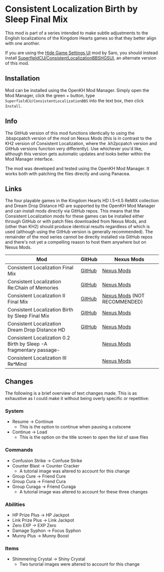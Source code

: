 # Consistent Localization Birth by Sleep Final Mix

This mod is part of a series intended to make subtle adjustments to the English localizations of the Kingdom Hearts games so that they better align with one another.

If you are using the [Hide Game Settings UI](https://www.nexusmods.com/kingdomheartsbirthbysleepfinalmix/mods/30) mod by Saro, you should instead install [SuperfieldCU/ConsistentLocalizationBBSHGSUI](https://github.com/SuperfieldCU/ConsistentLocalizationBBSHGSUI), an alternate version of this mod.

## Installation

Mod can be installed using the OpenKH Mod Manager. Simply open the Mod Manager, click the green + button, type `SuperfieldCU/ConsistentLocalizationBBS` into the text box, then click `Install`.

## Info

The GitHub version of this mod functions identically to using the .bbspcpatch version of the mod on Nexus Mods (this is in contrast to the KH2 version of Consistent Localization, where the .kh2pcpatch version and GitHub versions function very differently). Use whichever you'd like, although this version gets automatic updates and looks better within the Mod Manager interface.

The mod was developed and tested using the OpenKH Mod Manager. It works both with patching the files directly and using Panacea.

## Links
The four playable games in the Kingdom Hearts HD I.5+II.5 ReMIX collection and Dream Drop Distance HD are supported by the OpenKH Mod Manager and can install mods directly via GitHub repos. This means that the Consistent Localization mods for these games can be installed either through GitHub or with patch files downloaded from Nexus Mods, and (other than KH2) should produce identical results regardless of which is used (although using the GitHub version is generally recommended). The remainder of the mod series cannot be directly installed via GitHub repos and there's not yet a compelling reason to host them anywhere but on Nexus Mods.

| Mod | GitHub | Nexus Mods |
| --- | --- | --- |
| Consistent Localization Final Mix | [GitHub](https://github.com/SuperfieldCU/ConsistentLocalizationKH1) | [Nexus Mods](https://www.nexusmods.com/kingdomheartsfinalmix/mods/112) |
| Consistent Localization Re:Chain of Memories | [GitHub](https://github.com/SuperfieldCU/ConsistentLocalizationRecom) | [Nexus Mods](https://www.nexusmods.com/kingdomheartsrechainofmemories/mods/20/) |
| Consistent Localization II Final Mix | [GitHub](https://github.com/SuperfieldCU/ConsistentLocalizationKH2) | [Nexus Mods](https://www.nexusmods.com/kingdomhearts2finalmix/mods/180/) (NOT RECOMMENDED) |
| Consistent Localization Birth by Sleep Final Mix | [GitHub](https://github.com/SuperfieldCU/ConsistentLocalizationBBS) | [Nexus Mods](https://www.nexusmods.com/kingdomheartsbirthbysleepfinalmix/mods/35/) |
| Consistent Localization Dream Drop Distance HD | [GitHub](https://github.com/SuperfieldCU/ConsistentLocalizationDDD) | [Nexus Mods](https://www.nexusmods.com/kingdomheartsdreamdropdistancehd/mods/30/) |
| Consistent Localization 0.2 Birth by Sleep -A fragmentary passage- | | [Nexus Mods](https://www.nexusmods.com/kingdomhearts02birthbysleepafragmentarypassage/mods/20/) |
| Consistent Localization III Re𝄌Mind | | [Nexus Mods](https://www.nexusmods.com/kingdomhearts3/mods/2029/) |

## Changes
The following is a brief overview of text changes made. This is as exhaustive as I could make it without being overly specific or repetitive:

### System
* Resume -> Continue
  * This is the option to continue when pausing a cutscene
* Continue -> Load
  * This is the option on the title screen to open the list of save files

### Commands
* Confusion Strike -> Confuse Strike
* Counter Blast -> Counter Cracker
  * A tutorial image was altered to account for this change
* Group Cure -> Friend Cure
* Group Cura -> Friend Cura
* Group Curaga -> Friend Curaga
  * A tutorial image was altered to account for these three changes

### Abilities
* HP Prize Plus -> HP Jackpot
* Link Prize Plus -> Link Jackpot
* Zero EXP -> EXP Zero
* Damage Syphon -> Focus Syphon
* Munny Plus -> Munny Boost

### Items
* Shimmering Crystal -> Shiny Crystal
  * Two turorial images were altered to account for this change
